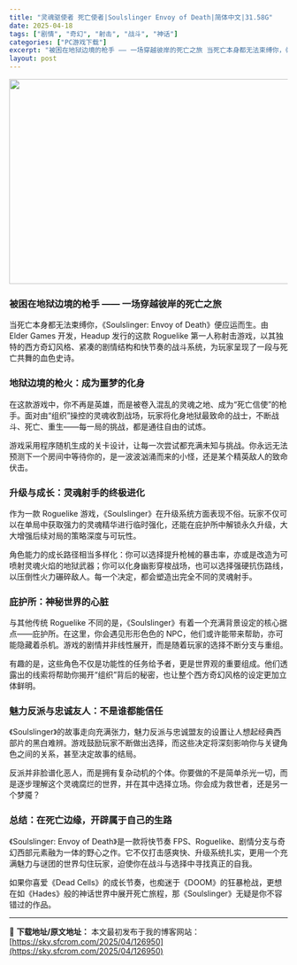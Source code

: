 ```yaml
---
title: "灵魂驱使者 死亡使者|Soulslinger Envoy of Death|简体中文|31.58G"
date: 2025-04-18
tags: ["剧情", "奇幻", "射击", "战斗", "神话"]
categories: ["PC游戏下载"]
excerpt: "被困在地狱边境的枪手 —— 一场穿越彼岸的死亡之旅 当死亡本身都无法束缚你，《Soulslinger: Envoy of Death》便应运而生。由 Elder Games 开发，Headup 发行的这款 Roguelike 第一人称射击游戏，以其独特的西方奇幻风格、紧凑的剧情结构和快节奏的战斗系统&hellip;"
layout: post
---
```


<img class="aligncenter size-full wp-image-126951" src="https://sky.sfcrom.com/wp-content/uploads/2025/04/2025041803353048.webp" alt="" width="660" height="370" />
<h3 class="" data-start="74" data-end="103">被困在地狱边境的枪手 —— 一场穿越彼岸的死亡之旅</h3>
<p class="" data-start="105" data-end="249">当死亡本身都无法束缚你，《Soulslinger: Envoy of Death》便应运而生。由 Elder Games 开发，Headup 发行的这款 Roguelike 第一人称射击游戏，以其独特的西方奇幻风格、紧凑的剧情结构和快节奏的战斗系统，为玩家呈现了一段与死亡共舞的血色史诗。</p>

<h3 class="" data-start="251" data-end="270">地狱边境的枪火：成为噩梦的化身</h3>
<p class="" data-start="272" data-end="371">在这款游戏中，你不再是英雄，而是被卷入混乱的灵魂之地、成为“死亡信使”的枪手。面对由“组织”操控的灵魂收割战场，玩家将化身地狱最致命的战士，不断战斗、死亡、重生——每一局的挑战，都是通往自由的试炼。</p>
<p class="" data-start="373" data-end="448">游戏采用程序随机生成的关卡设计，让每一次尝试都充满未知与挑战。你永远无法预测下一个房间中等待你的，是一波波汹涌而来的小怪，还是某个精英敌人的致命伏击。</p>

<h3 class="" data-start="450" data-end="469">升级与成长：灵魂射手的终极进化</h3>
<p class="" data-start="471" data-end="572">作为一款 Roguelike 游戏，《Soulslinger》在升级系统方面表现不俗。玩家不仅可以在单局中获取强力的灵魂精华进行临时强化，还能在庇护所中解锁永久升级，大大增强后续对局的策略深度与可玩性。</p>
<p class="" data-start="574" data-end="678">角色能力的成长路径相当多样化：你可以选择提升枪械的暴击率，亦或是改造为可喷射灵魂火焰的地狱武器；你可以化身幽影穿梭战场，也可以选择强硬抗伤路线，以压倒性火力碾碎敌人。每一个决定，都会塑造出完全不同的灵魂射手。</p>

<h3 class="" data-start="680" data-end="695">庇护所：神秘世界的心脏</h3>
<p class="" data-start="697" data-end="818">与其他传统 Roguelike 不同的是，《Soulslinger》有着一个充满背景设定的核心据点——庇护所。在这里，你会遇见形形色色的 NPC，他们或许能带来帮助，亦可能隐藏着杀机。游戏的剧情并非线性展开，而是随着玩家的选择不断分支与重组。</p>
<p class="" data-start="820" data-end="897">有趣的是，这些角色不仅是功能性的任务给予者，更是世界观的重要组成。他们透露出的线索将帮助你揭开“组织”背后的秘密，也让整个西方奇幻风格的设定更加立体鲜明。</p>

<h3 class="" data-start="899" data-end="920">魅力反派与忠诚友人：不是谁都能信任</h3>
<p class="" data-start="922" data-end="1017">《Soulslinger》的故事走向充满张力，魅力反派与忠诚盟友的设置让人想起经典西部片的黑白难辨。游戏鼓励玩家不断做出选择，而这些决定将深刻影响你与关键角色之间的关系，甚至决定故事的结局。</p>
<p class="" data-start="1019" data-end="1095">反派并非脸谱化恶人，而是拥有复杂动机的个体。你要做的不是简单杀光一切，而是逐步理解这个灵魂腐烂的世界，并在其中选择立场。你会成为救世者，还是另一个梦魇？</p>

<h3 class="" data-start="1097" data-end="1119">总结：在死亡边缘，开辟属于自己的生路</h3>
<p class="" data-start="1121" data-end="1246">《Soulslinger: Envoy of Death》是一款将快节奏 FPS、Roguelike、剧情分支与奇幻西部元素融为一体的野心之作。它不仅打击感爽快、升级系统扎实，更用一个充满魅力与谜团的世界勾住玩家，迫使你在战斗与选择中寻找真正的自我。</p>
<p class="" data-start="1248" data-end="1338">如果你喜爱《Dead Cells》的成长节奏，也痴迷于《DOOM》的狂暴枪战，更想在如《Hades》般的神话世界中展开死亡旅程，那《Soulslinger》无疑是你不容错过的作品。</p>

---
📖 **下载地址/原文地址：** 本文最初发布于我的博客网站：[https://sky.sfcrom.com/2025/04/126950](https://sky.sfcrom.com/2025/04/126950)
